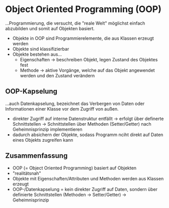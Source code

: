 # Object Oriented Programming (OOP)

...Programmierung, die versucht, die "reale Welt" möglichst einfach abzubilden und somit auf Objekten basiert.

- Objekte in OOP sind Programmierelemente, die aus Klassen erzeugt werden
- Objekte sind klassifizierbar
- Objekte  bestehen aus...
  - Eigenschaften -> beschreiben Objekt, legen Zustand des Objektes fest
  - Methode -> aktive Vorgänge, welche auf das Objekt angewendet werden und den Zustand verändern

## OOP-Kapselung

...auch Datenkapselung, bezeichnet das Verbergen von Daten oder Informationen einer Klasse vor dem Zugriff von außen.

- direkter Zugriff auf interne Datenstruktur entfällt
  -> erfolgt über definerte Schnittstellen
  -> Schnittstellen über Methoden (Setter/Getter) nach Geheimnisprinzip implementieren
- dadurch absichern der Objekte, sodass Programm nciht direkt auf Daten eines Objekts zugreifen kann

## Zusammenfassung

- OOP (= Object Oriented Programming) basiert auf Objekten
- "realitätsnah"
- Objekte mit Eigenschaften/Attributen und Methoden werden aus Klassen erzeugt
- OOP-/Datenkapselung = kein direkter Zugriff auf Daten, sondern über definierte Schnittstellen (Methoden -> Setter/Getter)
  -> Geheimnisprinzip

